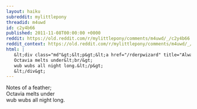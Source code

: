 ```yaml
---
layout: haiku
subreddit: mylittlepony
threadid: m4uwd
id: c2y4b66
published: 2011-11-08T00:00:00 +0000
reddit: https://old.reddit.com/r/mylittlepony/comments/m4uwd/_/c2y4b66
reddit_context: https://old.reddit.com/r/mylittlepony/comments/m4uwd/_/c2y4b66?context=3
html: |
   &lt;div class="md"&gt;&lt;p&gt;&lt;a href="/rderpwizard" title="Always Relevant / Sounds Of Musical Shipping / Paper Bag Princess"&gt;&lt;/a&gt; Notes of a feather;&lt;br/&gt;
   Octavia melts under&lt;br/&gt;
   wub wubs all night long.&lt;/p&gt;
   &lt;/div&gt;
---
```


[](/rderpwizard "Always Relevant / Sounds Of Musical Shipping / Paper Bag Princess") Notes of a feather;  
Octavia melts under  
wub wubs all night long.